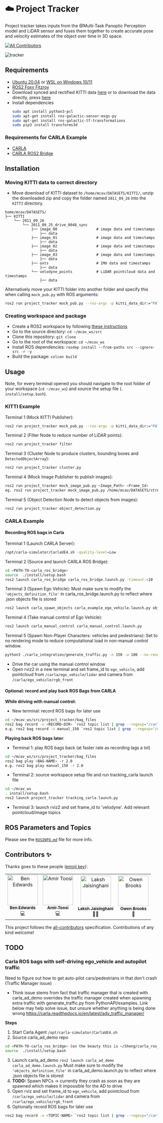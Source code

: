 # :cloud: Project Tracker

Project tracker takes inputs from the @Multi-Task Panoptic Perception model and LiDAR sensor and fuses them together to create accurate pose and velocity estimates of the object over time in 3D space.

[![All Contributors](https://img.shields.io/badge/all_contributors-1-orange.svg?style=flat-square)](#contributors)

![tracker](https://user-images.githubusercontent.com/69286161/151936865-c160a7b6-f4cc-4b03-b0d2-b586d1aff493.gif)

## Requirements
- [Ubuntu 20.04](https://ubuntu.com/download/desktop) or [WSL on Windows 10/11](https://docs.microsoft.com/en-us/windows/wsl/install)
- [ROS2 Foxy Fitzroy](https://docs.ros.org/en/foxy/Installation.html)
- Download synced and rectified KITTI data [here](http://www.cvlibs.net/datasets/kitti/raw_data.php) or to download the data directly, press [here](https://s3.eu-central-1.amazonaws.com/avg-kitti/raw_data/2011_09_26_drive_0048/2011_09_26_drive_0048_sync.zip)
- Install dependencies
    ```sh
    sudo apt install python3-pcl
    sudo apt-get install ros-galactic-sensor-msgs-py
    sudo apt-get install ros-galactic-tf-transformations
    sudo pip3 install transforms3d
    ```

### Requirements for CARLA Example
- [CARLA](https://carla.readthedocs.io/en/latest/start_quickstart/)
- [CARLA ROS2 Bridge](https://carla.readthedocs.io/projects/ros-bridge/en/latest/ros_installation_ros2/)

## Installation

### Moving KITTI data to correct directory

* Move download of KITTI dataset to ```/home/mcav/DATASETS/KITTI/```, unzip the downloaded zip and copy the folder named `2011_09_26` into the `KITTI` directory.  

```
home/mcav/DATASETS/                                                     
├── KITTI                                                                                                               
    └── 2011_09_26
        └── 2011_09_25_drive_0048_sync
            ├── image_00                  # image data and timestamps
                ├── data
            ├── image_01                  # image data and timestamps
                ├── data
            ├── image_02                  # image data and timestamps
                ├── data
            ├── image_03                  # image data and timestamps
                ├── data
            ├── oxts                      # IMU data and timestamps
                ├── data
            └── velodyne_points           # LiDAR pointcloud data and timestamps
                ├── data
```

Alternatively move your KITTI folder into another folder and specify this when calling `mock_pub.py` with ROS arguments:
```sh
ros2 run project_tracker mock_pub.py --ros-args -p kitti_data_dir:="PATH_TO_YOUR_KITTI/2011_09_26/2011_09_25_drive_0048_sync_DIRECTORY"
```

### Creating workspace and package

* Create a ROS2 workspace by following [these instructions](https://docs.ros.org/en/foxy/Tutorials/Workspace/Creating-A-Workspace.html) 
* Go to the source directory: `cd ~/mcav_ws/src`
* Clone this repository: `git clone`
* Go to the root of the workspace: `cd ~/mcav_ws`
* Install ROS dependencies: `rosdep install --from-paths src --ignore-src -r -y`
* Build the package: `colcon build`

## Usage

Note, for every terminal opened you should navigate to the root folder of your workspace (`cd ~/mcav_ws`) and source the setup file (`. install/setup.bash`).

### KITTI Example

Terminal 1 (Mock KITTI Publisher):
```sh
ros2 run project_tracker mock_pub.py --ros-args -p kitti_data_dir:="PATH_TO_YOUR_KITTI/2011_09_26/2011_09_25_drive_0048_sync_DIRECTORY"
```

Terminal 2 (Filter Node to reduce number of LiDAR points):
```sh
ros2 run project_tracker filter
```

Terminal 3 (Cluster Node to produce clusters, bounding boxes and `DetectedObjectArray`):
```sh
ros2 run project_tracker cluster.py
```

Terminal 4 (Mock Image Publisher to publish images):
```sh
ros2 run project_tracker mock_image_pub.py <Image_Path> <Frame_Id>
eg. ros2 run project_tracker mock_image_pub.py /home/mcav/DATASETS/streetViewImages/ velodyne 
```

Terminal 5 (Object Detection Node to detect objects from images):
```sh
ros2 run project_tracker object_detection.py
```

### CARLA Example

#### Recording ROS bags in Carla

Terminal 1 (Launch CARLA Server):
```sh
/opt/carla-simulator/CarlaUE4.sh -quality-level=Low
```

Terminal 2 (Source and launch CARLA ROS Bridge):
```sh
cd <PATH-TO-carla_ros_bridge> 
source  ./install/setup.bash
ros2 launch carla_ros_bridge carla_ros_bridge.launch.py -timeout:=10
```

Terminal 3 (Spawn Ego Vehicle):
Must make sure to modify the `'objects_definition_file'` in carla_ros_bridge.launch.py to reflect where .json objects file is stored
```sh
ros2 launch carla_spawn_objects carla_example_ego_vehicle.launch.py objects_definition_file:='./carla_integration/tracking.json'
```

Terminal 4 (Take manual control of Ego Vehicle):
```sh
ros2 launch carla_manual_control carla_manual_control.launch.py
```

Terminal 5 (Spawn Non-Player Characters: vehicles and pedestrians):
Set to no rendering mode to reduce computational load in non-manual control window.
```sh
python3 ./carla_integration/generate_traffic.py -n 150 -w 100 --no-rendering
```

* Drive the car using the manual control window
* Open rviz2 in a new terminal and set frame_id to `ego_vehicle`, add pointcloud from `/carla/ego_vehicle/lidar` and camera from `/carla/ego_vehicle/rgb_front`

#### Optional: record and play back ROS Bags from CARLA
**While driving with manual control:**
* New terminal: record ROS bags for later use
```bash
cd ~/mcav_ws/src/project_tracker/bag_files
ros2 bag record -o <RECORD-DIR> `ros2 topic list | grep --regexp="/carla/*"` /tf
e.g. ros2 bag record -o manual_150 `ros2 topic list | grep --regexp="/carla/*"` /tf
```
**Playing back ROS bags later**:
* Terminal 1: play ROS bags back (at faster rate as recording lags a lot)
```bash
cd ~/mcav_ws/src/project_tracker/bag_files
ros2 bag play <BAG-NAME> -r 2.0
e.g. ros2 bag play manual_150 -r 2.0
```
* Terminal 2: source workspace setup file and run tracking_carla launch file
```bash
cd ~/mcav_ws
. install/setup.bash
ros2 launch project_tracker tracking_carla.launch.py
```
* Terminal 3: launch rviz2 and set frame_id to 'velodyne'. Add relevant pointcloud/image topics


## ROS Parameters and Topics
Please see the [`ROSINFO.md`](https://github.com/Monash-Connected-Autonomous-Vehicle/mcav-GitHub-documentation-standard/blob/main/ROSINFO.md) file for more info.

## Contributors ✨

Thanks goes to these people ([emoji key](https://allcontributors.org/docs/en/emoji-key)):

<!-- ALL-CONTRIBUTORS-LIST:START - Do not remove or modify this section -->
<!-- prettier-ignore -->
<table>
    <tr>
        <td align="center"><a href="https://github.com/bened-wards"><img src="https://avatars.githubusercontent.com/u/69286161?v=4" width="100px;" alt="Ben Edwards"/><br /><sub><b>Ben Edwards</b></sub></a><br /><a title="Code">💻</a></td>
        <td align="center"><a href="https://github.com/amir-kt"><img src="https://avatars.githubusercontent.com/u/54131619?v=4" width="100px;" alt="Amir Toosi"/><br /><sub><b>Amir Toosi</b></sub></a><br /><a title="Code">💻</a></td>
        <td align="center"><a href="https://github.com/lakshjaisinghani"><img src="https://avatars3.githubusercontent.com/u/45281017?v=4" width="100px;" alt="Laksh Jaisinghani"/><br /><sub><b>Laksh Jaisinghani</b></sub></a><br /><a title="Mentoring">🧑‍🏫 </a></td>
        <td align="center"><a href="https://github.com/owenbrooks"><img src="https://avatars.githubusercontent.com/u/7232997?v=4" width="100px;" alt="Owen Brooks"/><br /><sub><b>Owen Brooks</b></sub></a><br /><a title="Review">👀 </a></td>
    </tr>
</table>

<!-- ALL-CONTRIBUTORS-LIST:END -->

This project follows the [all-contributors](https://github.com/all-contributors/all-contributors) specification. Contributions of any kind welcome!


## TODO

### Carla ROS bags with self-driving ego_vehicle and autopilot traffic

Need to figure out how to get auto-pilot cars/pedestrians in that don't crash (Traffic Manager issue)

* Think issue stems from fact that traffic manager that is created with carla_ad_demo overrides the traffic manager created when spawning extra traffic with generate_traffic.py from PythonAPI/examples. Link below may help solve issue, but unsure whether anything is being done wrong
https://carla.readthedocs.io/en/latest/adv_traffic_manager/

**Steps**

1. Start Carla Agent `/opt/carla-simulator/CarlaUE4.sh`
2. Source carla_ad_demo repo
```bash
cd <PATH-TO-carla_ros_bridge> (on the beauty this is ~/Sheng/carla_ros_bridge, the beast it is ~/liam_ws/carla_ros_bridge, I think)
source  ./install/setup.bash
```
3. Launch carla_ad_demo `ros2 launch carla_ad_demo carla_ad_demo.launch.py`
    Must make sure to modify the `'objects_definition_file'` in carla_ad_demo.launch.py to reflect where .json objects file is stored
4. **TODO:** Spawn NPCs -> currently they crash as soon as they are spawned which makes it impossible for the AD to drive
5. Open rviz and set frame_id to `ego_vehicle`, add pointcloud from `/carla/ego_vehicle/lidar` and camera from `/carla/ego_vehicle/rgb_front`
6. Optionally record ROS bags for later use
```bash
ros2 bag record -o <TOPIC-NAME> `ros2 topic list | grep --regexp="/carla/*"` /tf
```
